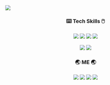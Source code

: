 <img src="https://capsule-render.vercel.app/api?type=waving&color=auto&height=200&section=header&text=Heekyoung%20Lee&render&fontSize=60&fontAlign=70&fontAlignY=30" />

<!-- tech skills -->
<h3 align="center"> ⌨️ Tech Skills 🖱️ <h3/>
<p align="center">
  <img src="https://img.shields.io/badge/Java-007396?style=flat-square&logo=Java&logoColor=white"/>
  <img src="https://img.shields.io/badge/Python-3776AB?style=flat-square&logo=Python&logoColor=white"/>
  <img src="https://img.shields.io/badge/HTML-E34F26?style=flat-square&logo=HTML5&logoColor=white"/>
  <img src="https://img.shields.io/bacge/MySQL-4479A1?style=flat-square&logo==MySQL&logoColor=white"/>
  </p>
<p align="center">
  <img src="https://img.shields.io/badge/Android-3DDC84?style=flat-square&logo=Android&logoColor=white"/>
  <img src="https://img.shields.io/badge/Git-F05032?style=flat-square&logo=Git&logoColor=white"/>
  
</p>
<!-- 내 페이지, contact ... -->
<h3 align="center"> 🌏 ME 🌏 <h3/>
<p align="center">
<a href="https://www.notion.so/Heekyoung-d7551c1703b84564b909d4d13bfa2ac1" target="_blank">
  <img src="https://img.shields.io/badge/Notion-000000?style=flat-square&logo=Notion&logoColor=#ffffff"/></a>
<a href="https://www.instagram.com/heekyoung_11/" target="_blank">
  <img src="https://img.shields.io/badge/Instagram-E4405F?style=flat-square&logo=Instagram&logoColor=white"/></a>
<a href="mailto:iscowkite@gmail.com" target="_blank">
  <img src="https://img.shields.io/badge/iscowkite@gmail.com-EA4335?style=flat-square&logo=Gmail&logoColor=white"/></a>
<a href="https://blog.naver.com/ilovemdb" target="_blank">
  <img src="https://img.shields.io/badge/Blog-03C75A?style=flat-square&logo=Naver&logoColor=white"/></a>  
</p>




<!--
![HeeKyoung's GitHub stats](https://github-readme-stats.vercel.app/api?username=HKLeeeee&show_icons=true&theme=radical)

**HKLeeeee/HKLeeeee** is a ✨ _special_ ✨ repository because its `README.md` (this file) appears on your GitHub profile.

Here are some ideas to get you started:

- 🔭 I’m currently working on ...
- 🌱 I’m currently learning ...
- 👯 I’m looking to collaborate on ...
- 🤔 I’m looking for help with ...
- 💬 Ask me about ...
- 📫 How to reach me: ...
- 😄 Pronouns: ...
- ⚡ Fun fact: ...
-->
